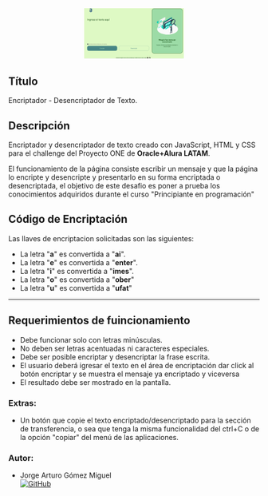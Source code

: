 <div align="center"><img src="assets/preview.png" width="200"/></div>

## Título 

Encriptador - Desencriptador de Texto.

## Descripción

Encriptador y desencriptador de texto creado con JavaScript, HTML y CSS para el challenge del Proyecto ONE de **Oracle+Alura LATAM**.

El funcionamiento de la página consiste escribir un mensaje y que la página lo encripte y desencripte y presentarlo en su forma encriptada o desencriptada, el objetivo de este desafio es poner a prueba los conocimientos adquiridos durante el curso "Principiante en programación"


## Código de Encriptación

Las llaves de encriptacion solicitadas son las siguientes:

- La letra "**a**" es convertida a "**ai**".
- La letra "**e**" es convertida a "**enter**".
- La letra "**i**" es convertida a "**imes**".
- La letra "**o**" es convertida a "**ober**"
- La letra "**u**" es convertida a "**ufat**"

---

## Requerimientos de fuincionamiento

- Debe funcionar solo con letras minúsculas.
- No deben ser letras acentuadas ni caracteres especiales.
- Debe ser posible encriptar y desencriptar la frase escrita.
- El usuario deberá igresar el texto en el área de encriptación dar click al botón encriptar y se muestra el mensaje ya encriptado y viceversa
- El resultado debe ser mostrado en la pantalla.

### Extras:

- Un botón que copie el texto encriptado/desencriptado para la sección de transferencia, o sea que tenga la misma funcionalidad del ctrl+C o de la opción "copiar" del menú de las aplicaciones.


### Autor:
- Jorge Arturo Gómez Miguel <br>
[![GitHub](https://img.shields.io/badge/GitHub-100000?style=for-the-badge&logo=github&logoColor=white)](https://github.com/jagmig)
